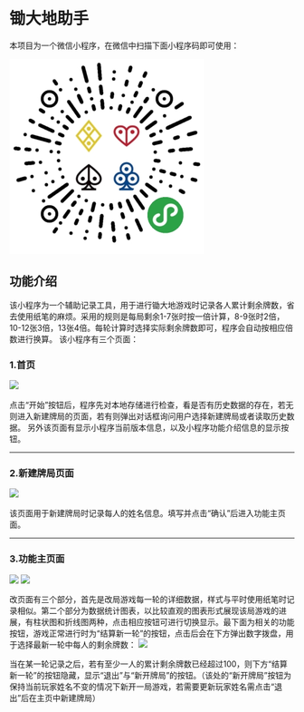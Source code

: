 # 锄大地助手

本项目为一个微信小程序，在微信中扫描下面小程序码即可使用：

![](./miniprogram_code.jpg)

## 功能介绍
该小程序为一个辅助记录工具，用于进行锄大地游戏时记录各人累计剩余牌数，省去使用纸笔的麻烦。采用的规则是每局剩余1-7张时按一倍计算，8-9张时2倍，10-12张3倍，13张4倍。每轮计算时选择实际剩余牌数即可，程序会自动按相应倍数进行换算。
该小程序有三个页面：

### 1.首页

![](http://os738issp.bkt.clouddn.com/BigTwoShow_1.jpg)

点击“开始”按钮后，程序先对本地存储进行检查，看是否有历史数据的存在，若无则进入新建牌局的页面，若有则弹出对话框询问用户选择新建牌局或者读取历史数据。
另外该页面有显示小程序当前版本信息，以及小程序功能介绍信息的显示按钮。

---

### 2.新建牌局页面

![](http://os738issp.bkt.clouddn.com/BigTwoShow_2.jpg)

该页面用于新建牌局时记录每人的姓名信息。填写并点击“确认”后进入功能主页面。

---

### 3.功能主页面

![](http://os738issp.bkt.clouddn.com/BigTwoShow_4.jpg)
![](http://os738issp.bkt.clouddn.com/BigTwoShow_5.jpg)

改页面有三个部分，首先是改局游戏每一轮的详细数据，样式与平时使用纸笔时记录相似。第二个部分为数据统计图表，以比较直观的图表形式展现该局游戏的进展，有柱状图和折线图两种，点击相应按钮可进行切换显示。最下面为相关的功能按钮，游戏正常进行时为“结算新一轮”的按钮，点击后会在下方弹出数字拨盘，用于选择最新一轮中每人的剩余牌数：
![](http://os738issp.bkt.clouddn.com/BigTwoShow_3.jpg)

当在某一轮记录之后，若有至少一人的累计剩余牌数已经超过100，则下方“结算新一轮”的按钮隐藏，显示“退出”与“新开牌局”的按钮。（该处的“新开牌局”按钮为保持当前玩家姓名不变的情况下新开一局游戏，若需要更新玩家姓名需点击“退出”后在主页中新建牌局）


